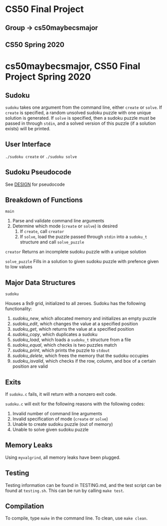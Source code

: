 # CS50 Final Project
## Group -> cs50maybecsmajor
## CS50 Spring 2020

# cs50maybecsmajor, CS50 Final Project Spring 2020

## Sudoku

`sudoku` takes one argument from the command line, either `create` or `solve`. If `create` is specified, a random unsolved sudoku puzzle with one unique solution is generated. If `solve` is specified, then a sudoku puzzle must be passed in through `stdin`, and a solved version of this puzzle (if a solution exists) will be printed.

## User Interface

`./sudoku create` or `./sudoku solve`

## Sudoku Pseudocode
See [DESIGN](DESIGN.md) for pseudocode

## Breakdown of Functions

`main`

1. Parse and validate command line arguments
2. Determine which mode (`create` or `solve`) is desired
	1. If `create`, call `creator`
	2. If `solve`, load the puzzle passed through `stdin` into a `sudoku_t` structure and call `solve_puzzle`

`creator`
Returns an incomplete sudoku puzzle with a unique solution

`solve_puzzle`
Fills in a solution to given sudoku puzzle with prefence given to low values

## Major Data Structures

`sudoku`

Houses a 9x9 grid, initialized to all zeroes. Sudoku has the following functionality:

1. *sudoku_new*, which allocated memory and initializes an empty puzzle
2. *sudoku_edit*, which changes the value at a specified position
3. *sudoku_get*, which returns the value at a specified position
4. *sudoku_copy*, which duplicates a sudoku
5. *sudoku_load*, which loads a `sudoku_t` structure from a file
4. *sudoku_equal*, which checks is two puzzles match
5. *sudoku_print*, which prints the puzzle to `stdout`
6. *sudoku_delete*, which frees the memory that the sudoku occupies
7. *sudoku_isvalid*, which checks if the row, column, and box of a certain position are valid

## Exits

If `sudoku.c` fails, it will return with a nonzero exit code.

`sudoku.c` will exit for the following reasons with the following codes:

1. Invalid number of command line arguments
2. Invalid specification of mode (`create` or `solve`)
3. Unable to create sudoku puzzle (out of memory)
4. Unable to solve given sudoku puzzle

## Memory Leaks

Using `myvalgrind`, all memory leaks have been plugged.

## Testing

Testing information can be found in TESTING.md, and the test script can be found at `testing.sh`. This can be run by calling `make test`.

## Compilation

To compile, type `make` in the command line. To clean, use `make clean`.
